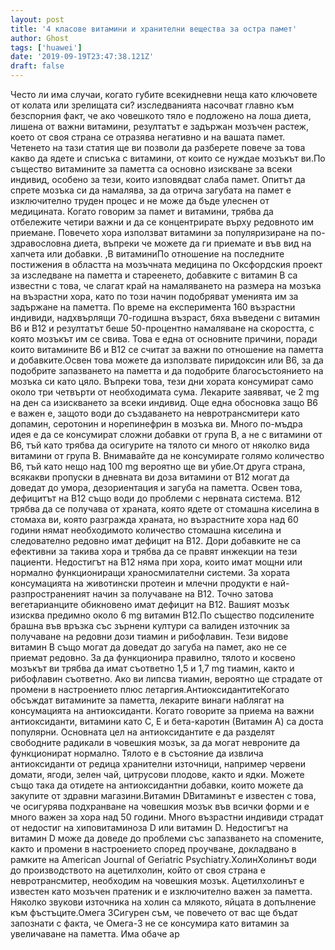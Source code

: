 ```yaml
---
layout: post
title: '4 класове витамини и хранителни вещества за остра памет'
author: Ghost
tags: ['huawei']
date: '2019-09-19T23:47:38.121Z'
draft: false
---
```


Често ли има случаи, когато губите всекидневни неща като ключовете от колата или зрелищата си? изследванията насочват главно към безспорния факт, че ако човешкото тяло е подложено на лоша диета, лишена от важни витамини, резултатът е задържан мозъчен растеж, което от своя страна се отразява негативно и на вашата памет. Четенето на тази статия ще ви позволи да разберете повече за това какво да ядете и списъка с витамини, от които се нуждае мозъкът ви.По същество витамините за паметта са основно изискване за всеки индивид, особено за тези, които изповядват слаба памет. Опитът да спрете мозъка си да намалява, за да отрича загубата на памет е изключително труден процес и не може да бъде улеснен от медицината. Когато говорим за памет и витамини, трябва да отбележите четири важни и да се концентрирате върху редовното им приемане. Повечето хора използват витамини за популяризиране на по-здравословна диета, въпреки че можете да ги приемате и във вид на хапчета или добавки. ,B витаминиПо отношение на последните постижения в областта на мозъчната медицина по Оксфордския проект за изследване на паметта и стареенето, добавките с витамин В са известни с това, че слагат край на намаляването на размера на мозъка на възрастни хора, като по този начин подобряват уменията им за задържане на паметта. По време на експеримента 160 възрастни индивиди, надхвърлящи 70-годишна възраст, бяха въведени с витамин В6 и В12 и резултатът беше 50-процентно намаляване на скоростта, с която мозъкът им се свива. Това е една от основните причини, поради които витамините B6 и B12 се считат за важни по отношение на паметта и добавките.Освен това можете да използвате пиридоксин или В6, за да подобрите запазването на паметта и да подобрите благосъстоянието на мозъка си като цяло. Въпреки това, тези дни хората консумират само около три четвърти от необходимата сума. Лекарите заявяват, че 2 mg на ден са изискването за всеки индивид. Още една обосновка защо B6 е важен е, защото води до създаването на невротрансмитери като допамин, серотонин и норепинефрин в мозъка ви. Много по-мъдра идея е да се консумират сложни добавки от група В, а не с витамини от В6, тъй като трябва да осигурите на тялото си много от няколко вида витамини от група В. Внимавайте да не консумирате голямо количество B6, тъй като нещо над 100 mg вероятно ще ви убие.От друга страна, всякакви пропуски в дневната ви доза витамини от B12 могат да доведат до умора, дезориентация и загуба на паметта. Освен това, дефицитът на B12 също води до проблеми с нервната система. B12 трябва да се получава от храната, която ядете от стомашна киселина в стомаха ви, която разгражда храната, но възрастните хора над 60 години нямат необходимото количество стомашна киселина и следователно редовно имат дефицит на B12. Дори добавките не са ефективни за такива хора и трябва да се правят инжекции на тези пациенти. Недостигът на В12 няма при хора, които имат мощни или нормално функциониращи храносмилателни системи. За хората консумацията на животински протеин и млечни продукти е най-разпространеният начин за получаване на В12. Точно затова вегетарианците обикновено имат дефицит на B12. Вашият мозък изисква предимно около 6 mg витамин B12.По същество подсилените брашна във връзка със зърнени култури са валиден източник за получаване на редовни дози тиамин и рибофлавин. Тези видове витамин В също могат да доведат до загуба на памет, ако не се приемат редовно. За да функционира правилно, тялото и косвено мозъкът ви трябва да имат съответно 1,5 и 1,7 mg тиамин, както и рибофлавин съответно. Ако ви липсва тиамин, вероятно ще страдате от промени в настроението плюс летаргия.АнтиоксидантитеКогато обсъждат витамините за паметта, лекарите винаги наблягат на консумацията на антиоксиданти. Когато говорите за приема на важни антиоксиданти, витамини като С, Е и бета-каротин (Витамин А) са доста популярни. Основната цел на антиоксидантите е да разделят свободните радикали в човешкия мозък, за да могат невроните да функционират нормално. Тялото е в състояние да извлича антиоксиданти от редица хранителни източници, например червени домати, ягоди, зелен чай, цитрусови плодове, както и ядки. Можете също така да отидете на антиоксидантни добавки, които можете да закупите от здравни магазини.Витамин DВитаминът е известен с това, че осигурява подхранване на човешкия мозък във всички форми и е много важен за хора над 50 години. Много възрастни индивиди страдат от недостиг на хиповитаминоза D или витамин D. Недостигът на витамин D може да доведе до проблеми със запазването на спомените, както и промени в настроението според проучване, докладвано в рамките на American Journal of Geriatric Psychiatry.ХолинХолинът води до производството на ацетилхолин, който от своя страна е невротрансмитер, необходим на човешкия мозък. Ацетилхолинът е известен като мозъчен пратеник и е изключително важен за паметта. Няколко звукови източника на холин са млякото, яйцата в допълнение към фъстъците.Омега 3Сигурен съм, че повечето от вас ще бъдат запознати с факта, че Омега-3 не се консумира като витамин за увеличаване на паметта. Има обаче ар
